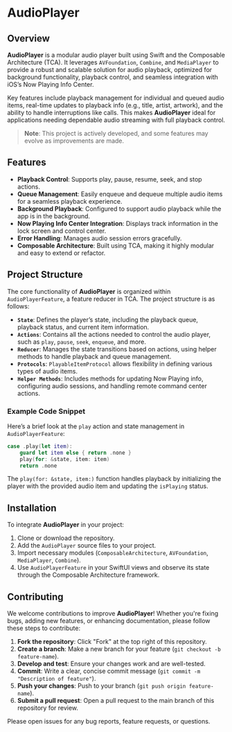 
# AudioPlayer

## Overview

**AudioPlayer** is a modular audio player built using Swift and the Composable Architecture (TCA). It leverages `AVFoundation`, `Combine`, and `MediaPlayer` to provide a robust and scalable solution for audio playback, optimized for background functionality, playback control, and seamless integration with iOS’s Now Playing Info Center.

Key features include playback management for individual and queued audio items, real-time updates to playback info (e.g., title, artist, artwork), and the ability to handle interruptions like calls. This makes **AudioPlayer** ideal for applications needing dependable audio streaming with full playback control.

> **Note**: This project is actively developed, and some features may evolve as improvements are made.

## Features

- **Playback Control**: Supports play, pause, resume, seek, and stop actions.
- **Queue Management**: Easily enqueue and dequeue multiple audio items for a seamless playback experience.
- **Background Playback**: Configured to support audio playback while the app is in the background.
- **Now Playing Info Center Integration**: Displays track information in the lock screen and control center.
- **Error Handling**: Manages audio session errors gracefully.
- **Composable Architecture**: Built using TCA, making it highly modular and easy to extend or refactor.

## Project Structure

The core functionality of **AudioPlayer** is organized within `AudioPlayerFeature`, a feature reducer in TCA. The project structure is as follows:

- **`State`**: Defines the player’s state, including the playback queue, playback status, and current item information.
- **`Actions`**: Contains all the actions needed to control the audio player, such as `play`, `pause`, `seek`, `enqueue`, and more.
- **`Reducer`**: Manages the state transitions based on actions, using helper methods to handle playback and queue management.
- **`Protocols`**: `PlayableItemProtocol` allows flexibility in defining various types of audio items.
- **`Helper Methods`**: Includes methods for updating Now Playing info, configuring audio sessions, and handling remote command center actions.

### Example Code Snippet

Here’s a brief look at the `play` action and state management in `AudioPlayerFeature`:

```swift
case .play(let item):
    guard let item else { return .none }
    play(for: &state, item: item)
    return .none
```

The `play(for: &state, item:)` function handles playback by initializing the player with the provided audio item and updating the `isPlaying` status.

## Installation

To integrate **AudioPlayer** in your project:

1. Clone or download the repository.
2. Add the `AudioPlayer` source files to your project.
3. Import necessary modules (`ComposableArchitecture`, `AVFoundation`, `MediaPlayer`, `Combine`).
4. Use `AudioPlayerFeature` in your SwiftUI views and observe its state through the Composable Architecture framework.

## Contributing

We welcome contributions to improve **AudioPlayer**! Whether you're fixing bugs, adding new features, or enhancing documentation, please follow these steps to contribute:

1. **Fork the repository**: Click "Fork" at the top right of this repository.
2. **Create a branch**: Make a new branch for your feature (`git checkout -b feature-name`).
3. **Develop and test**: Ensure your changes work and are well-tested.
4. **Commit**: Write a clear, concise commit message (`git commit -m "Description of feature"`).
5. **Push your changes**: Push to your branch (`git push origin feature-name`).
6. **Submit a pull request**: Open a pull request to the main branch of this repository for review.

Please open issues for any bug reports, feature requests, or questions.
